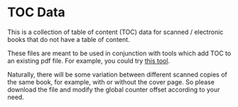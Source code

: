 # TOC Data
This is a collection of table of content (TOC) data for scanned / electronic books that do not have a table of content.

These files are meant to be used in conjunction with tools which add TOC to an existing pdf file.
For example, you could try [this tool](https://github.com/mky2/pdftools).

Naturally, there will be some variation between different scanned copies of the same book, for example, with or without the cover page.
So please download the file and modify the global counter offset according to your need.